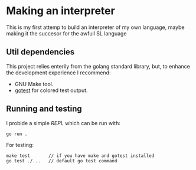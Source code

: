 # Making an interpreter

This is my first attemp to build an interpreter of my own language, maybe making it 
the succesor for the awfull SL language

## Util dependencies
This project relies enterily from the golang standard library, but, to enhance the development 
experience I recommend:
- GNU Make tool.
- [gotest](https://github.com/rakyll/gotest) for colored test output.

## Running and testing
I probide a simple _REPL_ which can be run with:
```
go run .
```

For testing:
```
make test       // if you have make and gotest installed
go test ./...   // default go test command
```
